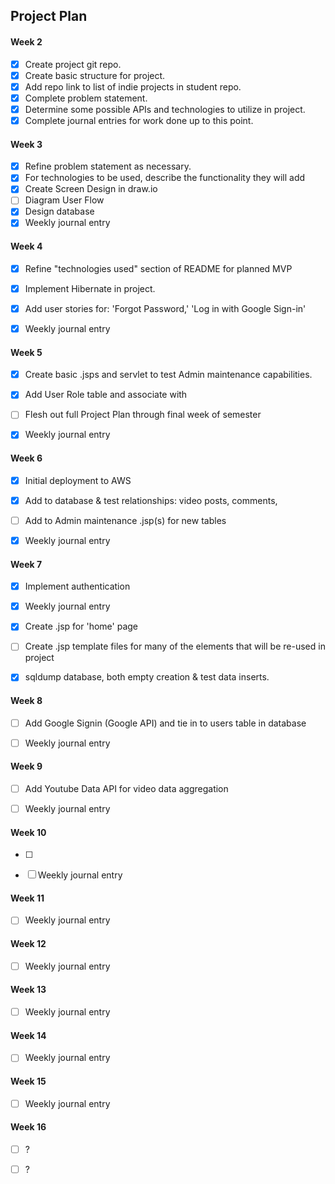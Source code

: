 ## Project Plan

#### Week 2

- [x] Create project git repo. 
- [x] Create basic structure for project.
- [x] Add repo link to list of indie projects in student repo.
- [x] Complete problem statement.
- [x] Determine some possible APIs and technologies to utilize in project.
- [x] Complete journal entries for work done up to this point.

#### Week 3

- [x] Refine problem statement as necessary.
- [X] For technologies to be used, describe the functionality they will add
- [x] Create Screen Design in draw.io
- [ ] Diagram User Flow
- [X] Design database 
- [x] Weekly journal entry

#### Week 4

- [X] Refine "technologies used" section of README for planned MVP
- [X] Implement Hibernate in project.
- [X] Add user stories for: 'Forgot Password,' 'Log in with Google Sign-in'
- [x] Weekly journal entry


#### Week 5

- [X] Create basic .jsps and servlet to test Admin maintenance capabilities.
- [X] Add User Role table and associate with 
- [ ] Flesh out full Project Plan through final week of semester
- [x] Weekly journal entry



#### Week 6

- [X] Initial deployment to AWS
- [X] Add to database & test relationships: video posts, comments, 
- [ ] Add to Admin maintenance .jsp(s) for new tables
- [X] Weekly journal entry


#### Week 7

- [X] Implement authentication
- [X] Weekly journal entry
- [X] Create .jsp for 'home' page
- [ ] Create .jsp template files for many of the elements that will be re-used in project
- [X] sqldump database, both empty creation & test data inserts.


#### Week 8

- [ ] Add Google Signin (Google API) and tie in to users table in database
- [ ] Weekly journal entry


#### Week 9

- [ ] Add Youtube Data API for video data aggregation
- [ ] Weekly journal entry


#### Week 10

- [ ]
- [ ] Weekly journal entry


#### Week 11

- [ ] Weekly journal entry


#### Week 12

- [ ] Weekly journal entry


#### Week 13

- [ ] Weekly journal entry


#### Week 14

- [ ] Weekly journal entry


#### Week 15

- [ ] Weekly journal entry


#### Week 16

- [ ] ?
- [ ] ?



